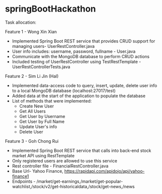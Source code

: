 # springBootHackathon
Task allocation:

Feature 1 - Wong Xin Xian
* Implemented Spring Boot REST service that provides CRUD support for managing users- UserRestController.java
* User info includes: username, password, fullname - User.java
* Communicate with the MongoDB database to perform CRUD actions
* Included testing of UserRestController using TestRestTemplate - UserRestControllerTests.java

Feature 2 - Sim Li Jin (Hal)
* Implemented data-access code to query, insert, update, delete user info to a local MongoDB database (localhost:27017/test)
* Added data at the start of the application to populate the database
* List of methods that were implemented:
    * Create New User
    * Get All Users
    * Get User by Username
    * Get User by Full Name
    * Update User's info
    * Delete User
    
Feature 3 - Goh Chong Rui
* Implemented Spring Boot REST service that calls into back-end stock market API using RestTemplate
* Only registered users are allowed to use this service
* Rest controller file - FinancialRestController.java
* Base Url- Yahoo Finance, https://rapidapi.com/apidojo/api/yahoo-finance1
* Endpoints - /market/get-earnings,/market/get-popular-watchlist,/stock/v2/get-historicaldata,/stock/get-news,/news
           
